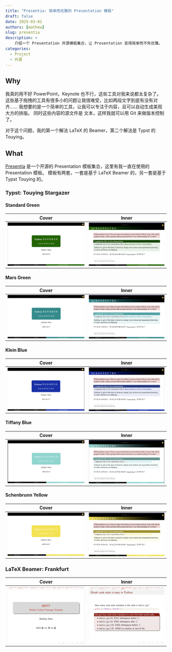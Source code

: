 ```yaml
---
title: "Presentia: 简单而优雅的 Presentation 模板"
draft: false
date: 2025-03-01
authors: [mathew]
slug: presentia
description: >
    介绍一个 Presentation 开源模板集合，让 Presentation 变得简单而不失优雅。
categories:
  - Project
  - 开源
---
```


## Why

我真的用不好 PowerPoint，Keynote 也不行，这些工具对我来说都太复杂了。
这些基于拖拽的工具有很多小的问题让我很难受，比如两段文字到底有没有对齐……
我想要的是一个简单的工具，让我可以专注于内容，且可以自动生成美观大方的排版。
同时这些内容的源文件是 文本，这样我就可以用 Git 来做版本控制了。

对于这个问题，我的第一个解法 LaTeX 的 Beamer，第二个解法是 Typst 的 Touying。

<!-- more -->

## What

[Presentia](https://github.com/shenxiangzhuang/presentia)
是一个开源的 Presentation 模板集合，这里有我一直在使用的 Presentation 模板。
模板有两套，一套是基于 LaTeX Beamer 的，另一套是基于 Typst Touying 的。


### Typst: Touying Stargazer

#### Standard Green

| Cover                                                                                                     | Inner                                                                                                     |
|-----------------------------------------------------------------------------------------------------------|-----------------------------------------------------------------------------------------------------------|
| ![Standard Green Cover](../images/presentia/screenshots/typst-touying/stargazer/standard_green_cover.png) | ![Standard Green Inner](../images/presentia/screenshots/typst-touying/stargazer/standard_green_inner.png) |

#### Mars Green
| Cover                                                                                             | Inner                                                                                             |
|---------------------------------------------------------------------------------------------------|---------------------------------------------------------------------------------------------------|
| ![Mars Green Cover](../images/presentia/screenshots/typst-touying/stargazer/mars_green_cover.png) | ![Mars Green Inner](../images/presentia/screenshots/typst-touying/stargazer/mars_green_inner.png) |

#### Klein Blue
| Cover                                                                                             | Inner                                                                                             |
|---------------------------------------------------------------------------------------------------|---------------------------------------------------------------------------------------------------|
| ![Klein Blue Cover](../images/presentia/screenshots/typst-touying/stargazer/klein_bleu_cover.png) | ![Klein Blue Inner](../images/presentia/screenshots/typst-touying/stargazer/klein_bleu_inner.png) |

#### Tiffany Blue
| Cover                                                                                                 | Inner                                                                                                 |
|-------------------------------------------------------------------------------------------------------|-------------------------------------------------------------------------------------------------------|
| ![Tiffany Blue Cover](../images/presentia/screenshots/typst-touying/stargazer/tiffany_blue_cover.png) | ![Tiffany Blue Inner](../images/presentia/screenshots/typst-touying/stargazer/tiffany_blue_inner.png) |

#### Schenbrunn Yellow
| Cover                                                                                                           | Inner                                                                                                           |
|-----------------------------------------------------------------------------------------------------------------|-----------------------------------------------------------------------------------------------------------------|
| ![Schenbrunn Yellow Cover](../images/presentia/screenshots/typst-touying/stargazer/schenbrunn_yellow_cover.png) | ![Schenbrunn Yellow Inner](../images/presentia/screenshots/typst-touying/stargazer/schenbrunn_yellow_inner.png) |

### LaTeX Beamer: Frankfurt

| Cover                                                                                | Inner                                                                                |
|--------------------------------------------------------------------------------------|--------------------------------------------------------------------------------------|
| ![Frankfurt Cover](../images/presentia/screenshots/latex-beamer/frankfurt/cover.png) | ![Frankfurt Inner](../images/presentia/screenshots/latex-beamer/frankfurt/inner.png) |
